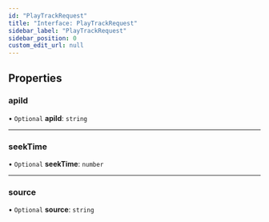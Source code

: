 ```yaml
---
id: "PlayTrackRequest"
title: "Interface: PlayTrackRequest"
sidebar_label: "PlayTrackRequest"
sidebar_position: 0
custom_edit_url: null
---
```


## Properties

### apiId

• `Optional` **apiId**: `string`

___

### seekTime

• `Optional` **seekTime**: `number`

___

### source

• `Optional` **source**: `string`
